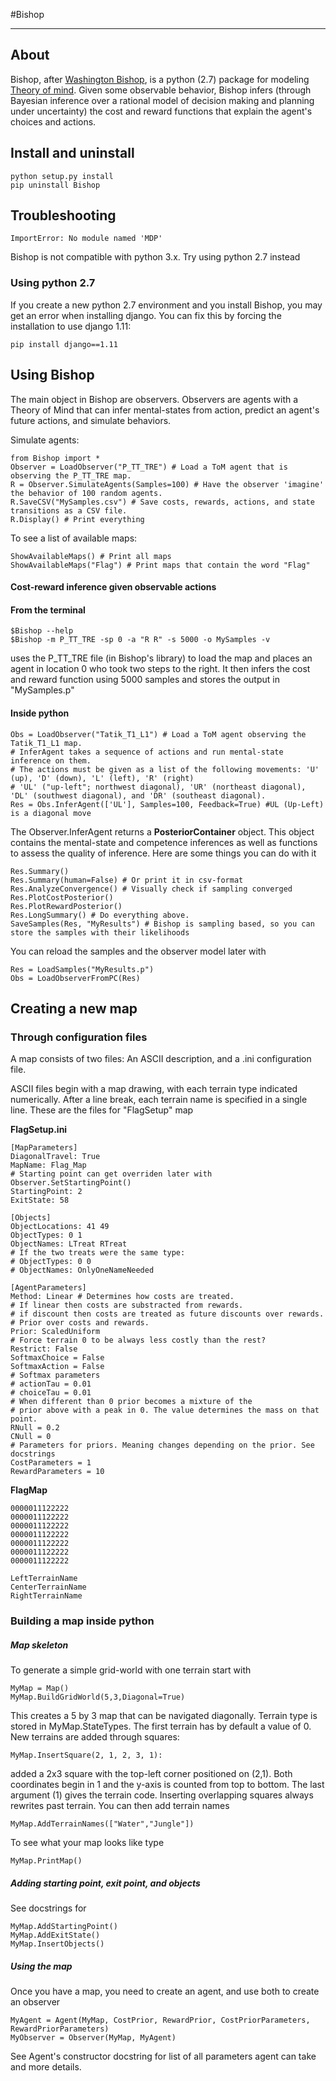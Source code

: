 #Bishop
______

## About

Bishop, after [Washington Bishop](http://en.wikipedia.org/wiki/Washington_Irving_Bishop), is a python (2.7) package for modeling  [Theory of mind](http://en.wikipedia.org/wiki/Theory_of_mind). Given some observable behavior, Bishop infers (through Bayesian inference over a rational model of decision making and planning under uncertainty) the cost and reward functions that explain the agent's choices and actions.

## Install and uninstall

	python setup.py install
	pip uninstall Bishop

## Troubleshooting

    ImportError: No module named 'MDP'

Bishop is not compatible with python 3.x. Try using python 2.7 instead

### Using python 2.7

If you create a new python 2.7 environment and you install Bishop, you may get an error when installing django. You can fix this by forcing the installation to use django 1.11:

    pip install django==1.11

## Using Bishop

The main object in Bishop are observers. Observers are agents with a Theory of Mind that can infer mental-states from action, predict an agent's future actions, and simulate behaviors.

Simulate agents:

	from Bishop import *	
	Observer = LoadObserver("P_TT_TRE") # Load a ToM agent that is observing the P_TT_TRE map.
	R = Observer.SimulateAgents(Samples=100) # Have the observer 'imagine' the behavior of 100 random agents.
	R.SaveCSV("MySamples.csv") # Save costs, rewards, actions, and state transitions as a CSV file.
	R.Display() # Print everything

To see a list of available maps:
	
	ShowAvailableMaps() # Print all maps
    ShowAvailableMaps("Flag") # Print maps that contain the word "Flag"

#### Cost-reward inference given observable actions

#### From the terminal

    $Bishop --help
    $Bishop -m P_TT_TRE -sp 0 -a "R R" -s 5000 -o MySamples -v

uses the P_TT_TRE file (in Bishop's library) to load the map and places an agent in location 0 who took two steps to the right. It then infers the cost and reward function using 5000 samples and stores the output in "MySamples.p"

#### Inside python

	Obs = LoadObserver("Tatik_T1_L1") # Load a ToM agent observing the Tatik_T1_L1 map.
	# InferAgent takes a sequence of actions and run mental-state inference on them.
	# The actions must be given as a list of the following movements: 'U' (up), 'D' (down), 'L' (left), 'R' (right)
	# 'UL' ("up-left"; northwest diagonal), 'UR' (northeast diagonal), 'DL' (southwest diagonal), and 'DR' (southeast diagonal).
	Res = Obs.InferAgent(['UL'], Samples=100, Feedback=True) #UL (Up-Left) is a diagonal move 

The Observer.InferAgent returns a __PosteriorContainer__ object. This object contains the mental-state and competence inferences as well as functions to assess the quality of inference. Here are some things you can do with it

	Res.Summary()
	Res.Summary(human=False) # Or print it in csv-format
	Res.AnalyzeConvergence() # Visually check if sampling converged
	Res.PlotCostPosterior()
	Res.PlotRewardPosterior()
    Res.LongSummary() # Do everything above.
	SaveSamples(Res, "MyResults") # Bishop is sampling based, so you can store the samples with their likelihoods

You can reload the samples and the observer model later with

	Res = LoadSamples("MyResults.p")
	Obs = LoadObserverFromPC(Res)

## Creating a new map

### Through configuration files

A map consists of two files: An ASCII description, and a .ini configuration file.

ASCII files begin with a map drawing, with each terrain type indicated numerically. After a line break, each terrain name is specified in a single line. These are the files for "FlagSetup" map

__FlagSetup.ini__

    [MapParameters]
    DiagonalTravel: True
    MapName: Flag_Map
    # Starting point can get overriden later with Observer.SetStartingPoint()
    StartingPoint: 2
    ExitState: 58
    
    [Objects]
    ObjectLocations: 41 49
    ObjectTypes: 0 1
    ObjectNames: LTreat RTreat
    # If the two treats were the same type:
    # ObjectTypes: 0 0
    # ObjectNames: OnlyOneNameNeeded
    
    [AgentParameters]
    Method: Linear # Determines how costs are treated.
    # If linear then costs are substracted from rewards.
    # if discount then costs are treated as future discounts over rewards.
    # Prior over costs and rewards.
    Prior: ScaledUniform
    # Force terrain 0 to be always less costly than the rest?
    Restrict: False
    SoftmaxChoice = False
    SoftmaxAction = False
    # Softmax parameters
    # actionTau = 0.01
    # choiceTau = 0.01 
    # When different than 0 prior becomes a mixture of the
    # prior above with a peak in 0. The value determines the mass on that point.
    RNull = 0.2
    CNull = 0
    # Parameters for priors. Meaning changes depending on the prior. See docstrings
    CostParameters = 1
    RewardParameters = 10


__FlagMap__

    0000011122222
    0000011122222
    0000011122222
    0000011122222
    0000011122222
    0000011122222
    0000011122222
    
    LeftTerrainName
    CenterTerrainName
    RightTerrainName

### Building a map inside python

##### Map skeleton

To generate a simple grid-world with one terrain start with

	MyMap = Map()
	MyMap.BuildGridWorld(5,3,Diagonal=True)

This creates a 5 by 3 map that can be navigated diagonally. Terrain type is stored in MyMap.StateTypes. The first terrain has by default a value of 0. New terrains are added through squares:

	MyMap.InsertSquare(2, 1, 2, 3, 1):

added a 2x3 square with the top-left corner positioned on (2,1). Both coordinates begin in 1 and the y-axis is counted from top to bottom. The last argument (1) gives the terrain code. Inserting overlapping squares always rewrites past terrain. You can then add terrain names

	MyMap.AddTerrainNames(["Water","Jungle"])

To see what your map looks like type

	MyMap.PrintMap()

##### Adding starting point, exit point, and objects

See docstrings for

    MyMap.AddStartingPoint()
    MyMap.AddExitState()
    MyMap.InsertObjects()

##### Using the map

Once you have a map, you need to create an agent, and use both to create an observer

	MyAgent = Agent(MyMap, CostPrior, RewardPrior, CostPriorParameters, RewardPriorParameters)
	MyObserver = Observer(MyMap, MyAgent)

See Agent's constructor docstring for list of all parameters agent can take and more details.
